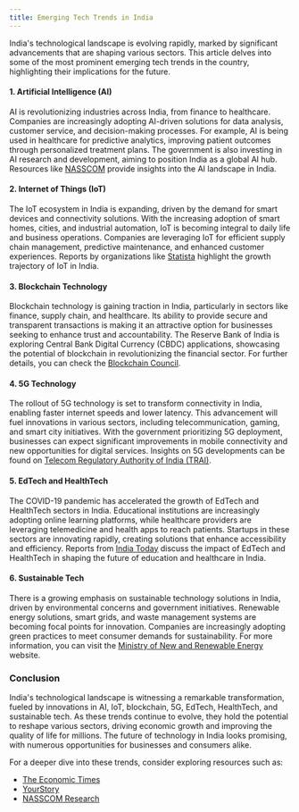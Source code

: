 ```yaml
---
title: Emerging Tech Trends in India
---
```


India's technological landscape is evolving rapidly, marked by significant advancements that are shaping various sectors. This article delves into some of the most prominent emerging tech trends in the country, highlighting their implications for the future.

#### 1. Artificial Intelligence (AI)

AI is revolutionizing industries across India, from finance to healthcare. Companies are increasingly adopting AI-driven solutions for data analysis, customer service, and decision-making processes. For example, AI is being used in healthcare for predictive analytics, improving patient outcomes through personalized treatment plans. The government is also investing in AI research and development, aiming to position India as a global AI hub. Resources like [NASSCOM](https://nasscom.in/) provide insights into the AI landscape in India.

#### 2. Internet of Things (IoT)

The IoT ecosystem in India is expanding, driven by the demand for smart devices and connectivity solutions. With the increasing adoption of smart homes, cities, and industrial automation, IoT is becoming integral to daily life and business operations. Companies are leveraging IoT for efficient supply chain management, predictive maintenance, and enhanced customer experiences. Reports by organizations like [Statista](https://www.statista.com/) highlight the growth trajectory of IoT in India.

#### 3. Blockchain Technology

Blockchain technology is gaining traction in India, particularly in sectors like finance, supply chain, and healthcare. Its ability to provide secure and transparent transactions is making it an attractive option for businesses seeking to enhance trust and accountability. The Reserve Bank of India is exploring Central Bank Digital Currency (CBDC) applications, showcasing the potential of blockchain in revolutionizing the financial sector. For further details, you can check the [Blockchain Council](https://www.blockchain-council.org/).

#### 4. 5G Technology

The rollout of 5G technology is set to transform connectivity in India, enabling faster internet speeds and lower latency. This advancement will fuel innovations in various sectors, including telecommunication, gaming, and smart city initiatives. With the government prioritizing 5G deployment, businesses can expect significant improvements in mobile connectivity and new opportunities for digital services. Insights on 5G developments can be found on [Telecom Regulatory Authority of India (TRAI)](https://www.trai.gov.in/).

#### 5. EdTech and HealthTech

The COVID-19 pandemic has accelerated the growth of EdTech and HealthTech sectors in India. Educational institutions are increasingly adopting online learning platforms, while healthcare providers are leveraging telemedicine and health apps to reach patients. Startups in these sectors are innovating rapidly, creating solutions that enhance accessibility and efficiency. Reports from [India Today](https://www.indiatoday.in/) discuss the impact of EdTech and HealthTech in shaping the future of education and healthcare in India.

#### 6. Sustainable Tech

There is a growing emphasis on sustainable technology solutions in India, driven by environmental concerns and government initiatives. Renewable energy solutions, smart grids, and waste management systems are becoming focal points for innovation. Companies are increasingly adopting green practices to meet consumer demands for sustainability. For more information, you can visit the [Ministry of New and Renewable Energy](https://mnre.gov.in/) website.

### Conclusion

India's technological landscape is witnessing a remarkable transformation, fueled by innovations in AI, IoT, blockchain, 5G, EdTech, HealthTech, and sustainable tech. As these trends continue to evolve, they hold the potential to reshape various sectors, driving economic growth and improving the quality of life for millions. The future of technology in India looks promising, with numerous opportunities for businesses and consumers alike.

For a deeper dive into these trends, consider exploring resources such as:
- [The Economic Times](https://economictimes.indiatimes.com/)
- [YourStory](https://yourstory.com/)
- [NASSCOM Research](https://nasscom.in/knowledge-center/publications)
